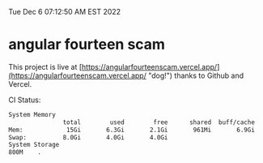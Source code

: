 Tue Dec  6 07:12:50 AM EST 2022

# angular fourteen scam


This project is live at [https://angularfourteenscam.vercel.app/](https://angularfourteenscam.vercel.app/ "dog!") thanks to Github and Vercel.

CI Status: 

```bash
System Memory
               total        used        free      shared  buff/cache   available
Mem:            15Gi       6.3Gi       2.1Gi       961Mi       6.9Gi       7.7Gi
Swap:          8.0Gi       4.0Gi       4.0Gi
System Storage
800M	.
```
